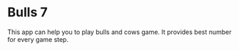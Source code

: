 # Bulls 7

This app can help you to play bulls and cows game. It provides best number for every game step.
